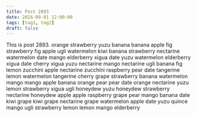 ```yaml
---
title: Post 2893
date: 2024-09-01 12:00:00
tags: [tag1, tag2]
draft: false
---
```

This is post 2893.
orange
strawberry
yuzu
banana
banana
apple
fig
strawberry
fig
apple
ugli
watermelon
kiwi
banana
strawberry
nectarine
watermelon
date
mango
elderberry
xigua
date
yuzu
watermelon
elderberry
xigua
date
cherry
xigua
yuzu
nectarine
mango
nectarine
ugli
banana
fig
lemon
zucchini
apple
nectarine
zucchini
raspberry
pear
date
tangerine
lemon
watermelon
tangerine
cherry
grape
strawberry
banana
watermelon
mango
mango
apple
banana
orange
pear
pear
date
orange
nectarine
yuzu
lemon
strawberry
xigua
ugli
honeydew
yuzu
honeydew
strawberry
nectarine
honeydew
apple
apple
raspberry
grape
pear
mango
banana
date
kiwi
grape
kiwi
grape
nectarine
grape
watermelon
apple
date
yuzu
quince
mango
ugli
strawberry
lemon
lemon
mango
elderberry
